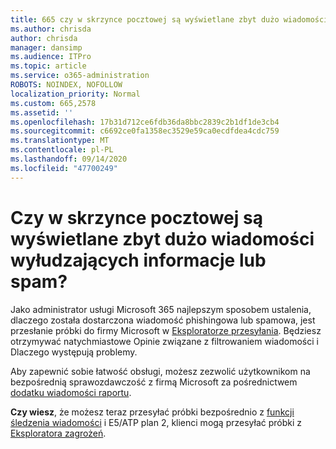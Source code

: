 ```yaml
---
title: 665 czy w skrzynce pocztowej są wyświetlane zbyt dużo wiadomości wyłudzających informacje lub spam?
ms.author: chrisda
author: chrisda
manager: dansimp
ms.audience: ITPro
ms.topic: article
ms.service: o365-administration
ROBOTS: NOINDEX, NOFOLLOW
localization_priority: Normal
ms.custom: 665,2578
ms.assetid: ''
ms.openlocfilehash: 17b31d712ce6fdb36da8bbc2839c2b1df1de3cb4
ms.sourcegitcommit: c6692ce0fa1358ec3529e59ca0ecdfdea4cdc759
ms.translationtype: MT
ms.contentlocale: pl-PL
ms.lasthandoff: 09/14/2020
ms.locfileid: "47700249"
---
```

# <a name="are-you-receiving-too-much-phish-or-spam-in-your-mailbox"></a>Czy w skrzynce pocztowej są wyświetlane zbyt dużo wiadomości wyłudzających informacje lub spam?

Jako administrator usługi Microsoft 365 najlepszym sposobem ustalenia, dlaczego została dostarczona wiadomość phishingowa lub spamowa, jest przesłanie próbki do firmy Microsoft w [Eksploratorze przesyłania](https://protection.office.com/reportsubmission). Będziesz otrzymywać natychmiastowe Opinie związane z filtrowaniem wiadomości i Dlaczego występują problemy.

Aby zapewnić sobie łatwość obsługi, możesz zezwolić użytkownikom na bezpośrednią sprawozdawczość z firmą Microsoft za pośrednictwem [dodatku wiadomości raportu](https://appsource.microsoft.com/product/office/WA104381180?src=office&tab=Overview).

**Czy wiesz**, że możesz teraz przesyłać próbki bezpośrednio z [funkcji śledzenia wiadomości](https://protection.office.com/messagetrace) i E5/ATP plan 2, klienci mogą przesyłać próbki z [Eksploratora zagrożeń](https://docs.microsoft.com/microsoft-365/security/office-365-security/threat-explorer).
